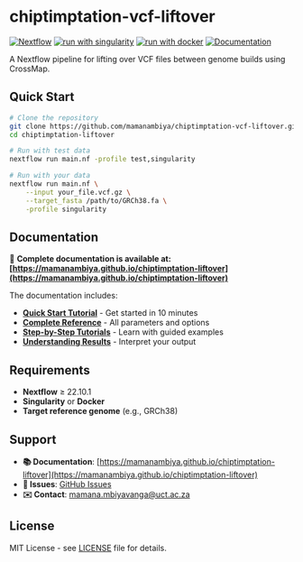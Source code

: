 # chiptimptation-vcf-liftover

[![Nextflow](https://img.shields.io/badge/nextflow%20DSL2-%E2%89%A522.04.0-23aa62.svg)](https://www.nextflow.io/)
[![run with singularity](https://img.shields.io/badge/run%20with-singularity-1d355c.svg?labelColor=000000)](https://sylabs.io/docs/)
[![run with docker](https://img.shields.io/badge/run%20with-docker-0db7ed.svg?labelColor=000000)](https://www.docker.com/)
[![Documentation](https://img.shields.io/badge/docs-GitHub%20Pages-blue)](https://mamanambiya.github.io/chiptimptation-liftover)

A Nextflow pipeline for lifting over VCF files between genome builds using CrossMap.

## Quick Start

```bash
# Clone the repository
git clone https://github.com/mamanambiya/chiptimptation-vcf-liftover.git
cd chiptimptation-liftover

# Run with test data
nextflow run main.nf -profile test,singularity

# Run with your data
nextflow run main.nf \
    --input your_file.vcf.gz \
    --target_fasta /path/to/GRCh38.fa \
    -profile singularity
```

## Documentation

📖 **Complete documentation is available at: [https://mamanambiya.github.io/chiptimptation-liftover](https://mamanambiya.github.io/chiptimptation-liftover)**

The documentation includes:

- **[Quick Start Tutorial](https://mamanambiya.github.io/chiptimptation-liftover/tutorials/quick-start)** - Get started in 10 minutes
- **[Complete Reference](https://mamanambiya.github.io/chiptimptation-liftover/reference/)** - All parameters and options
- **[Step-by-Step Tutorials](https://mamanambiya.github.io/chiptimptation-liftover/tutorials/)** - Learn with guided examples
- **[Understanding Results](https://mamanambiya.github.io/chiptimptation-liftover/docs/understanding-results)** - Interpret your output

## Requirements

- **Nextflow** ≥ 22.10.1
- **Singularity** or **Docker**
- **Target reference genome** (e.g., GRCh38)

## Support

- **📚 Documentation**: [https://mamanambiya.github.io/chiptimptation-liftover](https://mamanambiya.github.io/chiptimptation-liftover)
- **🐛 Issues**: [GitHub Issues](https://github.com/mamanambiya/chiptimptation-liftover/issues)
- **✉️ Contact**: [mamana.mbiyavanga@uct.ac.za](mailto:mamana.mbiyavanga@uct.ac.za)

## License

MIT License - see [LICENSE](LICENSE) file for details.
